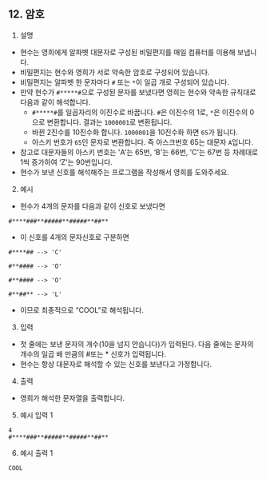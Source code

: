 ## 12. 암호
1. 설명

- 현수는 영희에게 알파벳 대문자로 구성된 비밀편지를 매일 컴퓨터를 이용해 보냅니다.
- 비밀편지는 현수와 영희가 서로 약속한 암호로 구성되어 있습니다.
- 비밀편지는 알파벳 한 문자마다 `#` 또는 `*`이 일곱 개로 구성되어 있습니다.
- 만약 현수가 `#*****#`으로 구성된 문자를 보냈다면 영희는 현수와 약속한 규칙대로 다음과 같이 해석합니다.
  - `#*****#`를 일곱자리의 이진수로 바꿉니다. `#`은 이진수의 1로, `*`은 이진수의 0으로 변환합니다. 결과는 `1000001`로 변환됩니다. 
  - 바뀐 2진수를 10진수화 합니다. `1000001`을 10진수화 하면 `65`가 됩니다. 
  - 아스키 번호가 `65`인 문자로 변환합니다. 즉 아스크번호 65는 대문자 `A`입니다.
- 참고로 대문자들의 아스키 번호는 'A'는 65번, ‘B'는 66번, ’C'는 67번 등 차례대로 1씩 증가하여 ‘Z'는 90번입니다. 
- 현수가 보낸 신호를 해석해주는 프로그램을 작성해서 영희를 도와주세요.

2. 예시
- 현수가 4개의 문자를 다음과 같이 신호로 보냈다면
```shell
#****###**#####**#####**##**
```
- 이 신호를 4개의 문자신호로 구분하면

```shell
#****## --> 'C'

#**#### --> 'O'

#**#### --> 'O'

#**##** --> 'L'
```
- 이므로 최종적으로 “COOL"로 해석됩니다.

3. 입력

- 첫 줄에는 보낸 문자의 개수(10을 넘지 안습니다)가 입력된다. 다음 줄에는 문자의 개수의 일곱 배 만큼의 #또는 * 신호가 입력됩니다.
- 현수는 항상 대문자로 해석할 수 있는 신호를 보낸다고 가정합니다.

4. 출력

- 영희가 해석한 문자열을 출력합니다.

5. 예시 입력 1

```shell
4
#****###**#####**#####**##**
```

6. 예시 출력 1

```shell
COOL
```
